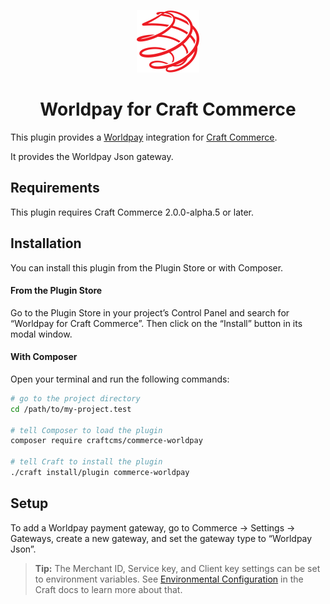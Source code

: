 <p align="center"><img src="./src/icon.svg" width="100" height="100" alt="Worldpay for Craft Commerce icon"></p>

<h1 align="center">Worldpay for Craft Commerce</h1>

This plugin provides a [Worldpay](https://www.worldpay.com/) integration for [Craft Commerce](https://craftcms.com/commerce).

It provides the Worldpay Json gateway.

## Requirements

This plugin requires Craft Commerce 2.0.0-alpha.5 or later.

## Installation

You can install this plugin from the Plugin Store or with Composer.

#### From the Plugin Store

Go to the Plugin Store in your project’s Control Panel and search for “Worldpay for Craft Commerce”. Then click on the “Install” button in its modal window.

#### With Composer

Open your terminal and run the following commands:

```bash
# go to the project directory
cd /path/to/my-project.test

# tell Composer to load the plugin
composer require craftcms/commerce-worldpay

# tell Craft to install the plugin
./craft install/plugin commerce-worldpay
```

## Setup

To add a Worldpay payment gateway, go to Commerce → Settings → Gateways, create a new gateway, and set the gateway type to “Worldpay Json”.

> **Tip:** The Merchant ID, Service key, and Client key settings can be set to environment variables. See [Environmental Configuration](https://docs.craftcms.com/v3/config/environments.html) in the Craft docs to learn more about that.

